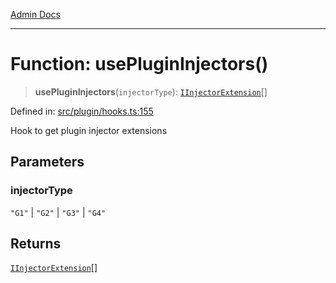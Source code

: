 [Admin Docs](/)

***

# Function: usePluginInjectors()

> **usePluginInjectors**(`injectorType`): [`IInjectorExtension`](plugin\types\README\interfaces\IInjectorExtension.md)[]

Defined in: [src/plugin/hooks.ts:155](https://github.com/PalisadoesFoundation/talawa-admin/blob/main/src/plugin/hooks.ts#L155)

Hook to get plugin injector extensions

## Parameters

### injectorType

`"G1"` | `"G2"` | `"G3"` | `"G4"`

## Returns

[`IInjectorExtension`](plugin\types\README\interfaces\IInjectorExtension.md)[]
